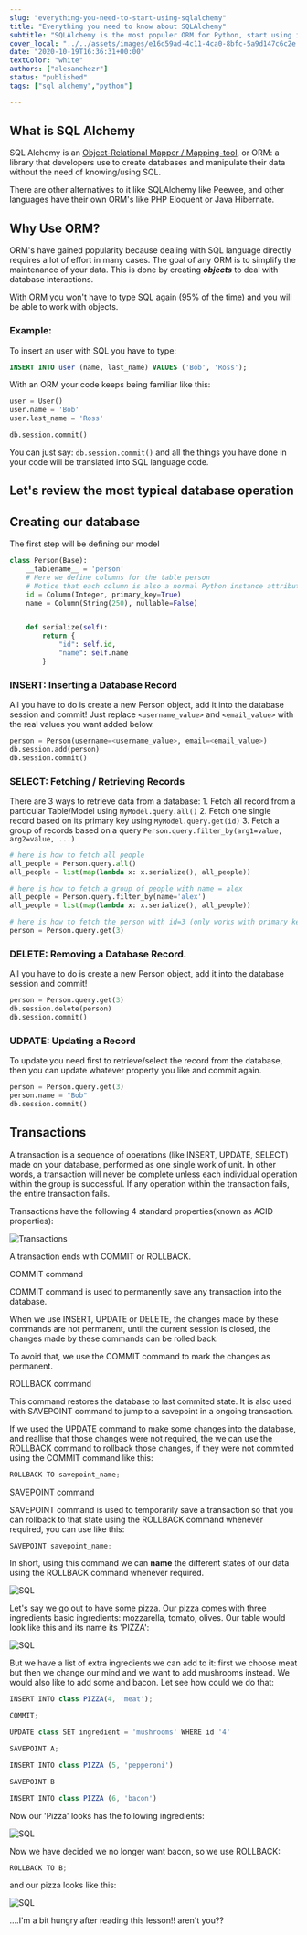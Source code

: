 ```yaml
---
slug: "everything-you-need-to-start-using-sqlalchemy"
title: "Everything you need to know about SQLAlchemy"
subtitle: "SQLAlchemy is the most populer ORM for Python, start using it in 8min"
cover_local: "../../assets/images/e16d59ad-4c11-4ca0-8bfc-5a9d147c6c2e.jpeg"
date: "2020-10-19T16:36:31+00:00"
textColor: "white"
authors: ["alesanchezr"]
status: "published"
tags: ["sql alchemy","python"]

---
```


## What is SQL Alchemy

SQL Alchemy is an [Object-Relational Mapper / Mapping-tool](https://en.wikipedia.org/wiki/Object-relational_mapping), or ORM: a library that developers use to create databases and manipulate their data without the need of knowing/using SQL.

There are other alternatives to it like SQLAlchemy like Peewee, and other languages have their own ORM's like PHP Eloquent or Java Hibernate.

## Why Use ORM?

ORM's have gained popularity because dealing with SQL language directly requires a lot of effort in many cases. The goal of any ORM is to simplify the maintenance of your data. This is done by creating ***objects*** to deal with database interactions.

With ORM you won't have to type SQL again (95% of the time) and you will be able to work with objects.

### Example:

To insert an user with SQL you have to type:

```sql
INSERT INTO user (name, last_name) VALUES ('Bob', 'Ross');
```

With an ORM your code keeps being familiar like this:

```py
user = User()
user.name = 'Bob'
user.last_name = 'Ross'

db.session.commit()
```
You can just say: `db.session.commit()` and all the things you have done in your code will be translated into SQL language code.

## Let's review the most typical database operation

## Creating our database


The first step will be defining our model

```py
class Person(Base):
    __tablename__ = 'person'
    # Here we define columns for the table person
    # Notice that each column is also a normal Python instance attribute.
    id = Column(Integer, primary_key=True)
    name = Column(String(250), nullable=False)


    def serialize(self):
        return {
            "id": self.id,
            "name": self.name
        }
  ```

### INSERT: Inserting a Database Record

All you have to do is create a new Person object, add it into the database session and commit!
Just replace `<username_value>` and `<email_value>` with the real values you want added below.

```py
person = Person(username=<username_value>, email=<email_value>)
db.session.add(person)
db.session.commit()
```

### SELECT: Fetching / Retrieving Records

There are 3 ways to retrieve data from a database:
    1. Fetch all record from a particular Table/Model using `MyModel.query.all()`
    2. Fetch one single record based on its primary key using `MyModel.query.get(id)`
    3. Fetch a group of records based on a query `Person.query.filter_by(arg1=value, arg2=value, ...)`

```py
# here is how to fetch all people
all_people = Person.query.all()
all_people = list(map(lambda x: x.serialize(), all_people))

# here is how to fetch a group of people with name = alex
all_people = Person.query.filter_by(name='alex')
all_people = list(map(lambda x: x.serialize(), all_people))

# here is how to fetch the person with id=3 (only works with primary keys)
person = Person.query.get(3)
```

### DELETE: Removing a Database Record.

All you have to do is create a new Person object, add it into the database session and commit!

```py
person = Person.query.get(3)
db.session.delete(person)
db.session.commit()
```

### UDPATE: Updating a Record

To update you need first to retrieve/select the record from the database, then you can update whatever property you like and commit again.

```py
person = Person.query.get(3)
person.name = "Bob"
db.session.commit()
```
## Transactions

A transaction is a sequence of operations (like INSERT, UPDATE, SELECT) made on your database, performed as one single work of unit. In other words, a transaction will never be complete unless each individual operation within the group is successful. If any operation within the transaction fails, the entire transaction fails.

Transactions have the following 4 standard properties(known as ACID properties):

![Transactions](../../assets/images/tran-1.png)

A transaction ends with COMMIT or ROLLBACK. 

COMMIT command

COMMIT command is used to permanently save any transaction into the database.

When we use INSERT, UPDATE or DELETE, the changes made by these commands are not permanent, until the current session is closed, the changes made by these commands can be rolled back.

To avoid that, we use the COMMIT command to mark the changes as permanent.

ROLLBACK command

This command restores the database to last commited state. It is also used with SAVEPOINT command to jump to a savepoint in a ongoing transaction.

If we used the UPDATE command to make some changes into the database, and reallise that those changes were not required, the we can use the ROLLBACK command to rollback those changes, if they were not commited using the COMMIT command like this:

```jsx
ROLLBACK TO savepoint_name;
```
SAVEPOINT command

SAVEPOINT command is used to temporarily save a transaction so that you can rollback to that state using the ROLLBACK command whenever required, you can use like this:
```jsx
SAVEPOINT savepoint_name;
```
In short, using this command we can **name** the different states of our data using the ROLLBACK command whenever required.

![SQL](../../assets/images/sql-1.png)

Let's say we go out to have some pizza. Our pizza comes with three ingredients basic ingredients:
mozzarella, tomato, olives. Our table would look like this and its name its 'PIZZA': 

![SQL](../../assets/images/sql-2.png)

But we have a list of extra ingredients we can add to it: first we choose meat but then we change our mind and we want to add mushrooms instead. We would also like to add some  and bacon. Let see how could we do that:

```jsx
INSERT INTO class PIZZA(4, 'meat');

COMMIT; 

UPDATE class SET ingredient = 'mushrooms' WHERE id '4'

SAVEPOINT A;

INSERT INTO class PIZZA (5, 'pepperoni')

SAVEPOINT B

INSERT INTO class PIZZA (6, 'bacon')
```

Now our 'Pizza' looks has the following ingredients:

![SQL](../../assets/images/sql-3.png)

Now we have decided we no longer want bacon, so we use ROLLBACK:

```jsx
ROLLBACK TO B;
```
and our pizza looks like this:

![SQL](../../assets/images/sql-4.png)

....I'm a bit hungry after reading this lesson!! aren't you??


















  
